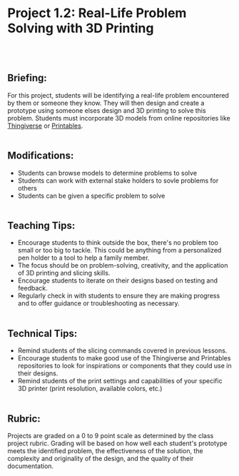 # Project 1.2: Real-Life Problem Solving with 3D Printing
<br><br>

## Briefing:
For this project, students will be identifying a real-life problem encountered by them or someone they know. They will then design and create a prototype using someone elses design and 3D printing to solve this problem. Students must  incorporate 3D models from online repositories like [Thingiverse](https://thingiverse.com/) or [Printables](https://www.printables.com/model).
<br><br>

## Modifications: 
- Students can browse models to determine problems to solve
- Students can work with external stake holders to sovle problems for others
- Students can be given a specific problem to solve
<br><br>

## Teaching Tips:
- Encourage students to think outside the box, there's no problem too small or too big to tackle. This could be anything from a personalized pen holder to a tool to help a family member.
- The focus should be on problem-solving, creativity, and the application of 3D printing and slicing skills.
- Encourage students to iterate on their designs based on testing and feedback.
- Regularly check in with students to ensure they are making progress and to offer guidance or troubleshooting as necessary.
<br><br>

## Technical Tips:
- Remind students of the slicing commands covered in previous lessons. 
- Encourage students to make good use of the Thingiverse and Printables repositories to look for inspirations or components that they could use in their designs.
- Remind students of the print settings and capabilities of your specific 3D printer (print resolution, available colors, etc.)
<br><br>

## Rubric:
Projects are graded on a 0 to 9 point scale as determined by the class project rubric. Grading will be based on how well each student's prototype meets the identified problem, the effectiveness of the solution, the complexity and originality of the design, and the quality of their documentation.